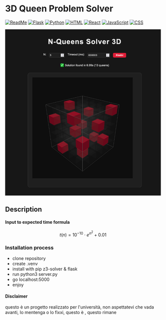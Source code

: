 
# 3D Queen Problem Solver

[![ReadMe](https://img.shields.io/badge/ReadMe-018EF5?logo=readme&logoColor=fff)](#)
[![Flask](https://img.shields.io/badge/Flask-000?logo=flask&logoColor=fff)](#)
[![Python](https://img.shields.io/badge/Python-3776AB?logo=python&logoColor=fff)](#)
[![HTML](https://img.shields.io/badge/HTML-%23E34F26.svg?logo=html5&logoColor=white)](#)
[![React](https://img.shields.io/badge/React-%2320232a.svg?logo=react&logoColor=%2361DAFB)](#)
[![JavaScript](https://img.shields.io/badge/JavaScript-F7DF1E?logo=javascript&logoColor=000)](#)
[![CSS](https://img.shields.io/badge/CSS-639?logo=css&logoColor=fff)](#)

<img src="Screenshot.png" alt="Screenshot" width="600">

## Description




#### Input to expected time formula
$$t\left(n\right)=10^{-10}\cdot e^{n^{2}}+0.01$$



### Installation process
- clone repository
- create .venv
- install with pip z3-solver & flask
- run python3 server.py
- go localhost:5000
- enjoy


#### Disclaimer
questo è un progetto realizzato per l'università, non aspettatevi che vada avanti, lo mentenga o lo fixxi, questo è , questo rimane